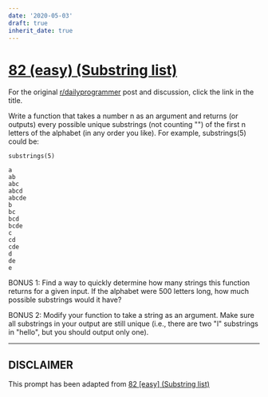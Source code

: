 ```yaml
---
date: '2020-05-03'
draft: true
inherit_date: true
---
```


# [82 (easy) (Substring list)](https://www.reddit.com/r/dailyprogrammer/comments/x8rl8/7272012_challenge_82_easy_substring_list/)

For the original [r/dailyprogrammer](https://www.reddit.com/r/dailyprogrammer/) post and discussion, click the link in the title.

Write a function that takes a number n as an argument and returns (or outputs) every possible unique substrings (not counting "") of the first n letters of the alphabet (in any order you like). For example, substrings(5) could be:


```
substrings(5)
```

```
a
ab
abc
abcd
abcde
b
bc
bcd
bcde
c
cd
cde
d
de
e
```
BONUS 1: Find a way to quickly determine how many strings this function returns for a given input. If the alphabet were 500 letters long, how much possible substrings would it have?

BONUS 2: Modify your function to take a string as an argument. Make sure all substrings in your output are still unique (i.e., there are two "l" substrings in "hello", but you should output only one).


----
## **DISCLAIMER**
This prompt has been adapted from [82 [easy] (Substring list)](https://www.reddit.com/r/dailyprogrammer/comments/x8rl8/7272012_challenge_82_easy_substring_list/
)
